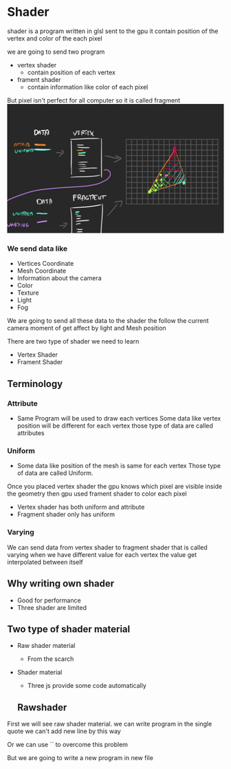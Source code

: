 # Shader
shader is a program written in glsl sent to the gpu it contain position of the vertex and color of the each pixel

we are going to send two program 
- vertex shader 
  - contain position of each vertex
- frament shader 
  - contain information like color of each pixel 

But pixel isn't perfect for all computer so it is called fragment
![Shader](./shader.png)
### We send data like
- Vertices Coordinate 
- Mesh Coordinate
- Information about the camera
- Color
- Texture
- Light
- Fog

We are going to send all these data to the shader the follow the current camera moment of get affect by light and Mesh position

There are two type of shader we need to learn 
- Vertex Shader
- Frament Shader

## Terminology
### Attribute
- Same Program will be used to draw each vertices Some data like vertex position will be different for each vertex those type of data are called attributes

### Uniform
- Some data like position of the mesh is same for each vertex Those type of data are called Uniform.

Once you placed vertex shader the gpu knows which pixel are visible inside the geometry then gpu used frament shader to color each pixel

- Vertex shader has both uniform and attribute
- Fragment shader only has uniform

### Varying
We can send data from vertex shader to fragment shader that is called varying when we have different value for each vertex the value get interpolated between itself

## Why writing own shader 
- Good for performance 
- Three shader are limited 

## Two type of shader material
- Raw shader material 
  - From the scarch
- Shader material
  - Three js provide some code automatically

  ## Rawshader 
First we will see raw shader material. we can write program in the single quote we can't add new line by this way

Or we can use `` to overcome this problem 

But we are going to write a new program in new file
